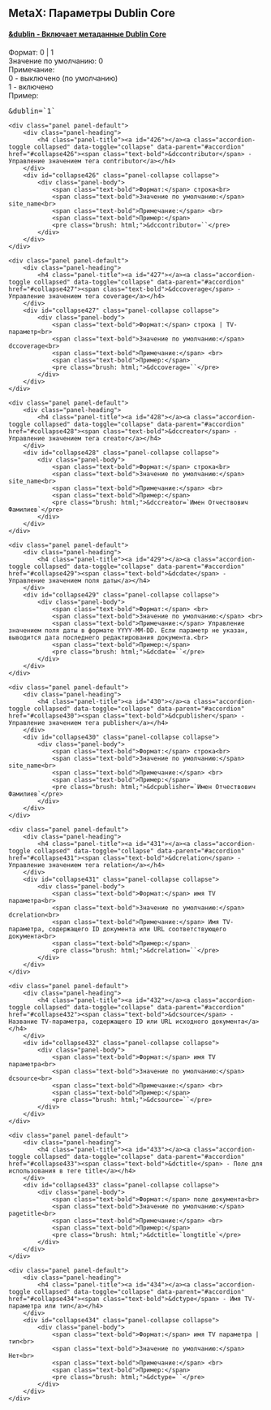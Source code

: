 
<meta http-equiv="Content-Type" content="text/html; charset=utf-8">
<h2>MetaX: Параметры Dublin Core</h2>

<div class="panel-group accordion">
	<div class="panel panel-default">
		<div class="panel-heading">
			<h4 class="panel-title"><a id="425"></a><a class="accordion-toggle collapsed" data-toggle="collapse" data-parent="#accordion" href="#collapse425"><span class="text-bold">&dublin</span> - Включает метаданные Dublin Core</a></h4>
		</div>
		<div id="collapse425" class="panel-collapse collapse">
			<div class="panel-body">
				<span class="text-bold">Формат:</span> 0 | 1<br>
				<span class="text-bold">Значение по умолчанию:</span> 0<br>
				<span class="text-bold">Примечание:</span> <br>0 - выключено (по умолчанию)<br>
				1 - включено<br>
				<span class="text-bold">Пример:</span>
				<pre class="brush: html;">&dublin=`1`</pre>
			</div>
		</div>
	</div>
	
	<div class="panel panel-default">
		<div class="panel-heading">
			<h4 class="panel-title"><a id="426"></a><a class="accordion-toggle collapsed" data-toggle="collapse" data-parent="#accordion" href="#collapse426"><span class="text-bold">&dccontributor</span> - Управление значением тега contributor</a></h4>
		</div>
		<div id="collapse426" class="panel-collapse collapse">
			<div class="panel-body">
				<span class="text-bold">Формат:</span> строка<br>
				<span class="text-bold">Значение по умолчанию:</span> site_name<br>
				<span class="text-bold">Примечание:</span> <br>
				<span class="text-bold">Пример:</span>
				<pre class="brush: html;">&dccontributor=``</pre>
			</div>
		</div>
	</div>
	
	<div class="panel panel-default">
		<div class="panel-heading">
			<h4 class="panel-title"><a id="427"></a><a class="accordion-toggle collapsed" data-toggle="collapse" data-parent="#accordion" href="#collapse427"><span class="text-bold">&dccoverage</span> - Управление значением тега coverage</a></h4>
		</div>
		<div id="collapse427" class="panel-collapse collapse">
			<div class="panel-body">
				<span class="text-bold">Формат:</span> строка | TV-параметр<br>
				<span class="text-bold">Значение по умолчанию:</span> dccoverage<br>
				<span class="text-bold">Примечание:</span> <br>
				<span class="text-bold">Пример:</span>
				<pre class="brush: html;">&dccoverage=``</pre>
			</div>
		</div>
	</div>
	
	<div class="panel panel-default">
		<div class="panel-heading">
			<h4 class="panel-title"><a id="428"></a><a class="accordion-toggle collapsed" data-toggle="collapse" data-parent="#accordion" href="#collapse428"><span class="text-bold">&dccreator</span> - Управление значением тега creator</a></h4>
		</div>
		<div id="collapse428" class="panel-collapse collapse">
			<div class="panel-body">
				<span class="text-bold">Формат:</span> строка<br>
				<span class="text-bold">Значение по умолчанию:</span> site_name<br>
				<span class="text-bold">Примечание:</span> <br>
				<span class="text-bold">Пример:</span>
				<pre class="brush: html;">&dccreator=`Имен Отчествович Фамилиев`</pre>
			</div>
		</div>
	</div>
	
	<div class="panel panel-default">
		<div class="panel-heading">
			<h4 class="panel-title"><a id="429"></a><a class="accordion-toggle collapsed" data-toggle="collapse" data-parent="#accordion" href="#collapse429"><span class="text-bold">&dcdate</span> - Управление значением поля даты</a></h4>
		</div>
		<div id="collapse429" class="panel-collapse collapse">
			<div class="panel-body">
				<span class="text-bold">Формат:</span> <br>
				<span class="text-bold">Значение по умолчанию:</span> <br>
				<span class="text-bold">Примечание:</span> Управление значением поля даты в формате YYYY-MM-DD. Если параметр не указан, выводится дата последнего редактирования документа.<br>
				<span class="text-bold">Пример:</span>
				<pre class="brush: html;">&dcdate=``</pre>
			</div>
		</div>
	</div>
	
	<div class="panel panel-default">
		<div class="panel-heading">
			<h4 class="panel-title"><a id="430"></a><a class="accordion-toggle collapsed" data-toggle="collapse" data-parent="#accordion" href="#collapse430"><span class="text-bold">&dcpublisher</span> - Управление значением тега publisher</a></h4>
		</div>
		<div id="collapse430" class="panel-collapse collapse">
			<div class="panel-body">
				<span class="text-bold">Формат:</span> строка<br>
				<span class="text-bold">Значение по умолчанию:</span> site_name<br>
				<span class="text-bold">Примечание:</span> <br>
				<span class="text-bold">Пример:</span>
				<pre class="brush: html;">&dcpublisher=`Имен Отчествович Фамилиев`</pre>
			</div>
		</div>
	</div>
	
	<div class="panel panel-default">
		<div class="panel-heading">
			<h4 class="panel-title"><a id="431"></a><a class="accordion-toggle collapsed" data-toggle="collapse" data-parent="#accordion" href="#collapse431"><span class="text-bold">&dcrelation</span> - Управление значением тега relation</a></h4>
		</div>
		<div id="collapse431" class="panel-collapse collapse">
			<div class="panel-body">
				<span class="text-bold">Формат:</span> имя TV параметра<br>
				<span class="text-bold">Значение по умолчанию:</span> dcrelation<br>
				<span class="text-bold">Примечание:</span> Имя TV-параметра, содержащего ID документа или URL соответствующего документа<br>
				<span class="text-bold">Пример:</span>
				<pre class="brush: html;">&dcrelation=``</pre>
			</div>
		</div>
	</div>
	
	<div class="panel panel-default">
		<div class="panel-heading">
			<h4 class="panel-title"><a id="432"></a><a class="accordion-toggle collapsed" data-toggle="collapse" data-parent="#accordion" href="#collapse432"><span class="text-bold">&dcsource</span> - Название TV-параметра, содержащего ID или URL исходного документа</a></h4>
		</div>
		<div id="collapse432" class="panel-collapse collapse">
			<div class="panel-body">
				<span class="text-bold">Формат:</span> имя TV параметра<br>
				<span class="text-bold">Значение по умолчанию:</span> dcsource<br>
				<span class="text-bold">Примечание:</span> <br>
				<span class="text-bold">Пример:</span>
				<pre class="brush: html;">&dcsource=``</pre>
			</div>
		</div>
	</div>
	
	<div class="panel panel-default">
		<div class="panel-heading">
			<h4 class="panel-title"><a id="433"></a><a class="accordion-toggle collapsed" data-toggle="collapse" data-parent="#accordion" href="#collapse433"><span class="text-bold">&dctitle</span> - Поле для использования в теге title</a></h4>
		</div>
		<div id="collapse433" class="panel-collapse collapse">
			<div class="panel-body">
				<span class="text-bold">Формат:</span> поле документа<br>
				<span class="text-bold">Значение по умолчанию:</span> pagetitle<br>
				<span class="text-bold">Примечание:</span> <br>
				<span class="text-bold">Пример:</span>
				<pre class="brush: html;">&dctitle=`longtitle`</pre>
			</div>
		</div>
	</div>
	
	<div class="panel panel-default">
		<div class="panel-heading">
			<h4 class="panel-title"><a id="434"></a><a class="accordion-toggle collapsed" data-toggle="collapse" data-parent="#accordion" href="#collapse434"><span class="text-bold">&dctype</span> - Имя TV-параметра или тип</a></h4>
		</div>
		<div id="collapse434" class="panel-collapse collapse">
			<div class="panel-body">
				<span class="text-bold">Формат:</span> имя TV параметра | тип<br>
				<span class="text-bold">Значение по умолчанию:</span> Нет<br>
				<span class="text-bold">Примечание:</span> <br>
				<span class="text-bold">Пример:</span>
				<pre class="brush: html;">&dctype=``</pre>
			</div>
		</div>
	</div>
</div>